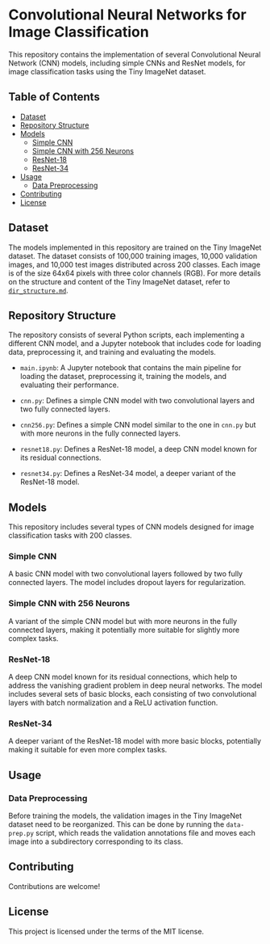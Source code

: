 # Convolutional Neural Networks for Image Classification

This repository contains the implementation of several Convolutional Neural Network (CNN) models, including simple CNNs and ResNet models, for image classification tasks using the Tiny ImageNet dataset.

## Table of Contents
- [Dataset](#dataset)
- [Repository Structure](#repository-structure)
- [Models](#models)
  - [Simple CNN](#simple-cnn)
  - [Simple CNN with 256 Neurons](#simple-cnn-with-256-neurons)
  - [ResNet-18](#resnet-18)
  - [ResNet-34](#resnet-34)
- [Usage](#usage)
  - [Data Preprocessing](#data-preprocessing)
- [Contributing](#contributing)
- [License](#license)

## Dataset

The models implemented in this repository are trained on the Tiny ImageNet dataset. The dataset consists of 100,000 training images, 10,000 validation images, and 10,000 test images distributed across 200 classes. Each image is of the size 64x64 pixels with three color channels (RGB). For more details on the structure and content of the Tiny ImageNet dataset, refer to [`dir_structure.md`](tiny-imagenet-200/dir_structure.md).

## Repository Structure

The repository consists of several Python scripts, each implementing a different CNN model, and a Jupyter notebook that includes code for loading data, preprocessing it, and training and evaluating the models.

- `main.ipynb`: A Jupyter notebook that contains the main pipeline for loading the dataset, preprocessing it, training the models, and evaluating their performance.

- `cnn.py`: Defines a simple CNN model with two convolutional layers and two fully connected layers.

- `cnn256.py`: Defines a simple CNN model similar to the one in `cnn.py` but with more neurons in the fully connected layers.

- `resnet18.py`: Defines a ResNet-18 model, a deep CNN model known for its residual connections.

- `resnet34.py`: Defines a ResNet-34 model, a deeper variant of the ResNet-18 model.

## Models

This repository includes several types of CNN models designed for image classification tasks with 200 classes.

### Simple CNN

A basic CNN model with two convolutional layers followed by two fully connected layers. The model includes dropout layers for regularization.

### Simple CNN with 256 Neurons

A variant of the simple CNN model but with more neurons in the fully connected layers, making it potentially more suitable for slightly more complex tasks.

### ResNet-18

A deep CNN model known for its residual connections, which help to address the vanishing gradient problem in deep neural networks. The model includes several sets of basic blocks, each consisting of two convolutional layers with batch normalization and a ReLU activation function.

### ResNet-34

A deeper variant of the ResNet-18 model with more basic blocks, potentially making it suitable for even more complex tasks.

## Usage

### Data Preprocessing

Before training the models, the validation images in the Tiny ImageNet dataset need to be reorganized. This can be done by running the `data-prep.py` script, which reads the validation annotations file and moves each image into a subdirectory corresponding to its class.

## Contributing

Contributions are welcome!

## License

This project is licensed under the terms of the MIT license.

